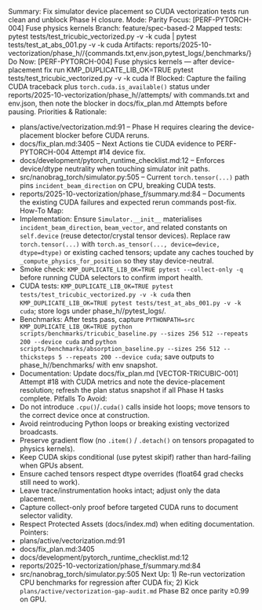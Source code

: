 Summary: Fix simulator device placement so CUDA vectorization tests run clean and unblock Phase H closure.
Mode: Parity
Focus: [PERF-PYTORCH-004] Fuse physics kernels
Branch: feature/spec-based-2
Mapped tests: pytest tests/test_tricubic_vectorized.py -v -k cuda | pytest tests/test_at_abs_001.py -v -k cuda
Artifacts: reports/2025-10-vectorization/phase_h/<STAMP>/{commands.txt,env.json,pytest_logs/,benchmarks/}
Do Now: [PERF-PYTORCH-004] Fuse physics kernels — after device-placement fix run KMP_DUPLICATE_LIB_OK=TRUE pytest tests/test_tricubic_vectorized.py -v -k cuda
If Blocked: Capture the failing CUDA traceback plus `torch.cuda.is_available()` status under reports/2025-10-vectorization/phase_h/<STAMP>/attempts/ with commands.txt and env.json, then note the blocker in docs/fix_plan.md Attempts before pausing.
Priorities & Rationale:
- plans/active/vectorization.md:91 – Phase H requires clearing the device-placement blocker before CUDA reruns.
- docs/fix_plan.md:3405 – Next Actions tie CUDA evidence to PERF-PYTORCH-004 Attempt #14 device fix.
- docs/development/pytorch_runtime_checklist.md:12 – Enforces device/dtype neutrality when touching simulator init paths.
- src/nanobrag_torch/simulator.py:505 – Current `torch.tensor(...)` path pins `incident_beam_direction` on CPU, breaking CUDA tests.
- reports/2025-10-vectorization/phase_f/summary.md:84 – Documents the existing CUDA failures and expected rerun commands post-fix.
How-To Map:
- Implementation: Ensure `Simulator.__init__` materialises `incident_beam_direction`, `beam_vector`, and related constants on `self.device` (reuse detector/crystal tensor devices). Replace raw `torch.tensor(...)` with `torch.as_tensor(..., device=device, dtype=dtype)` or existing cached tensors; update any caches touched by `_compute_physics_for_position` so they stay device-neutral.
- Smoke check: `KMP_DUPLICATE_LIB_OK=TRUE pytest --collect-only -q` before running CUDA selectors to confirm import health.
- CUDA tests: `KMP_DUPLICATE_LIB_OK=TRUE pytest tests/test_tricubic_vectorized.py -v -k cuda` then `KMP_DUPLICATE_LIB_OK=TRUE pytest tests/test_at_abs_001.py -v -k cuda`; store logs under phase_h/<STAMP>/pytest_logs/.
- Benchmarks: After tests pass, capture `PYTHONPATH=src KMP_DUPLICATE_LIB_OK=TRUE python scripts/benchmarks/tricubic_baseline.py --sizes 256 512 --repeats 200 --device cuda` and `python scripts/benchmarks/absorption_baseline.py --sizes 256 512 --thicksteps 5 --repeats 200 --device cuda`; save outputs to phase_h/<STAMP>/benchmarks/ with env snapshot.
- Documentation: Update docs/fix_plan.md [VECTOR-TRICUBIC-001] Attempt #18 with CUDA metrics and note the device-placement resolution; refresh the plan status snapshot if all Phase H tasks complete.
Pitfalls To Avoid:
- Do not introduce `.cpu()`/`.cuda()` calls inside hot loops; move tensors to the correct device once at construction.
- Avoid reintroducing Python loops or breaking existing vectorized broadcasts.
- Preserve gradient flow (no `.item()` / `.detach()` on tensors propagated to physics kernels).
- Keep CUDA skips conditional (use pytest skipif) rather than hard-failing when GPUs absent.
- Ensure cached tensors respect dtype overrides (float64 grad checks still need to work).
- Leave trace/instrumentation hooks intact; adjust only the data placement.
- Capture collect-only proof before targeted CUDA runs to document selector validity.
- Respect Protected Assets (docs/index.md) when editing documentation.
Pointers:
- plans/active/vectorization.md:91
- docs/fix_plan.md:3405
- docs/development/pytorch_runtime_checklist.md:12
- reports/2025-10-vectorization/phase_f/summary.md:84
- src/nanobrag_torch/simulator.py:505
Next Up: 1) Re-run vectorization CPU benchmarks for regression after CUDA fix; 2) Kick `plans/active/vectorization-gap-audit.md` Phase B2 once parity ≥0.99 on GPU.
